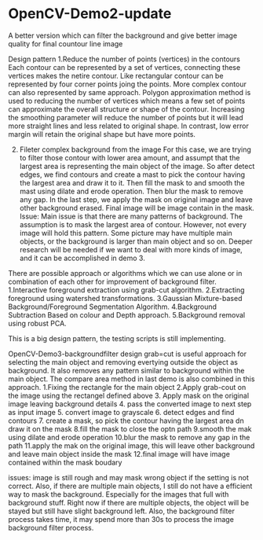# OpenCV-Demo2-update
A better version which can filter the background and give better image quality for final countour line image

Design pattern
1.Reduce the number of points (vertices) in the contours
Each contour can be represented by a set of vertices, connecting these vertices makes the netire contour. Like rectangular contour can be represented by four corner points joing the points.
More complex contour can also represented by same approach. Polygon approximation method is used to reducing the number of vertices which means a few set of points can approximate the overall structure or shape of the contour. Increasing the smoothing parameter will reduce the number of points but it will lead more straight lines and less related to original shape. In contrast, low error margin will retain the original shape but have more points.

2. Fileter complex background from the image
For this case, we are trying to filter those contour with lower area amount, and assumpt that the largest area is representing the main object of the image. So after detect edges, we find contours and create a mast to pick the contour having the largest area and draw it to it. Then fill the mask to and smooth the mast using dilate and erode operation. Then blur the mask to remove any gap. In the last step, we apply the mask on original image and leave other background erased. Final image will be image contain in the mask.
Issue: Main issue is that there are many patterns of background. The assumption is to mask the largest area of contour. However, not every image will hold this pattern. Some picture may have multiple main objects, or the background is larger than main object and so on. Deeper research will be needed if we want to deal with more kinds of image, and it can be accomplished in demo 3.


There are possible approach or algorithms which we can use alone or in combination of each other for improvement of background filter.
1.Interactive foreground extraction using grab-cut algorithm.
2.Extracting foreground using watershed transformations.
3.Gaussian Mixture-based Background/Foreground Segmentation Algorithm.
4.Background Subtraction Based on colour and Depth approach.
5.Background removal using robust PCA.

This is a big design pattern, the testing scripts is still implementing. 

OpenCV-Demo3-backgroundfilter design
grab=cut is useful approach for selecting the main object and removing evertying outside the object as background. It also removes any pattern similar to background within the main object. The compare area method in last demo is also combined in this approach.
1.Fixing the rectangle for the main object
2.Apply grab-cout on the image using the rectangel defined above
3. Apply mask on the original image leaving background details
4. pass the converted image to next step as input image
5. convert image to grayscale
6. detect edges and find contours
7. create a mask, so pick the contour having the largest area dn draw it on the mask
8.fill the mask to close the optn path
9.smooth the mak using dilate and erode operation
10.blur the mask to remove any gap in the path
11.apply the mak on the original image, this will leave other background and leave main object inside the mask
12.final image will have image contained within the mask boudary

issues: image is still rough and may mask wrong object if the setting is not correct. Also, if there are multiple main objects, I still do not have a efficient way to mask the background. Especially for the images that full with background stuff. Right now if there are multiple objects, the object will be stayed but still have slight background left. Also, the background filter process takes time, it may spend more than 30s to process the image background filter process. 
